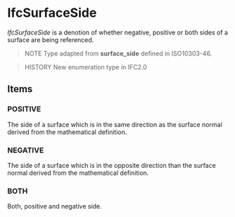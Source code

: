 # IfcSurfaceSide

_IfcSurfaceSide_ is a denotion of whether negative, positive or both sides of a surface are being referenced.<!-- end of definition -->

> NOTE Type adapted from **surface_side** defined in ISO10303-46.

> HISTORY New enumeration type in IFC2.0

## Items

### POSITIVE
The side of a surface which is in the same direction as the surface normal derived from the mathematical definition.

### NEGATIVE
The side of a surface which is in the opposite direction than the surface normal derived from the mathematical definition.

### BOTH
Both, positive and negative side.

